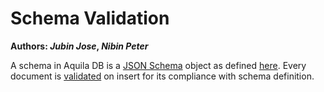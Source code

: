 # Schema Validation

**Authors:  *Jubin Jose*, *Nibin Peter***



A schema in Aquila DB is a [JSON Schema](https://json-schema.org/) object as defined [here](https://github.com/Aquila-Network/specs/blob/main/adb/Schema.md). Every document is [validated](https://datatracker.ietf.org/doc/draft-handrews-json-schema-validation/) on insert for its compliance with schema definition. 
